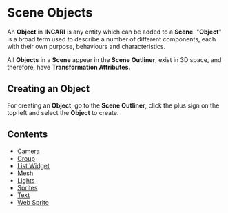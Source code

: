 # Scene Objects

An **Object** in **INCARI** is any entity which can be added to a **Scene**. "**Object**" is a broad term used to describe a number of different components, each with their own purpose, behaviours and characteristics.

All **Objects** in a **Scene** appear in the **Scene Outliner**, exist in 3D space, and therefore, have **Transformation Attributes.**

## Creating an Object

For creating an **Object**, go to the **Scene Outliner**, click the plus sign on the top left and select the **Object** to create.

## Contents

* [Camera](camera.md)
* [Group](group.md)
* [List Widget](list-widget.md)
* [Mesh](mesh.md)
* [Lights](lights.md)
* [Sprites](sprites.md)
* [Text](text.md)
* [Web Sprite](web-sprite.md)

